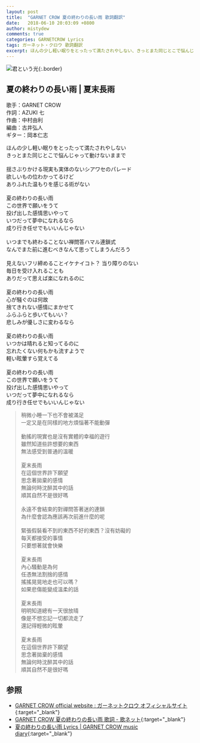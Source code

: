 ```yaml
---
layout: post
title:  "GARNET CROW 夏の終わりの長い雨 歌詞翻訳"
date:   2018-06-10 20:03:09 +0800
author: mistydew
comments: true
categories: GARNETCROW Lyrics
tags: ガーネット・クロウ 歌詞翻訳
excerpt: ほんの少し軽い眠りをとったって満たされやしない、きっとまた同じとこで悩んじゃって動けないままで。
---
```

![君という光](https://raw.githubusercontent.com/mistydew/gc2/master/cover/single/SG14_君という光.jpg){:.border}

## 夏の終わりの長い雨 | 夏末長雨

歌手：GARNET CROW<br>
作詞：AZUKI 七<br>
作曲：中村由利<br>
編曲：古井弘人<br>
ギター：岡本仁志

<div class="lyric-original">
<p>
ほんの少し軽い眠りをとったって満たされやしない<br>
きっとまた同じとこで悩んじゃって動けないままで<br>
<br>
揺さぶりかける現実も実体のないシアワセのパレード<br>
欲しいもの位わかってるけど<br>
ありふれた温もりを感じる術がない<br>
<br>
夏の終わりの長い雨<br>
この世界で願いをうて<br>
投げ出した感情思いやって<br>
いつだって夢中になれるなら<br>
成り行き任せでもいいんじゃない<br>
<br>
いつまでも終わることない禅問答ハマル連鎖式<br>
なんでまた前に進むべきなんて思ってしまうんだろう<br>
<br>
見えないフリ締めることイケナイコト？ 当り障りのない<br>
毎日を受け入れることも<br>
ありだって思えば楽になれるのに<br>
<br>
夏の終わりの長い雨<br>
心が騒ぐのは何故<br>
捨てきれない感情にまかせて<br>
ふらふらと歩いてもいい？<br>
悲しみが優しさに変わるなら<br>
<br>
夏の終わりの長い雨<br>
いつかは晴れると知ってるのに<br>
忘れたくない何もかも流すようで<br>
軽い眩暈すら覚えてる<br>
<br>
夏の終わりの長い雨<br>
この世界で願いをうて<br>
投げ出した感情思いやって<br>
いつだって夢中になれるなら<br>
成り行き任せでもいいんじゃない
</p>
</div>

<div class="lyric-translation">
<blockquote>
稍微小睡一下也不會被滿足<br>
一定又是在同樣的地方煩惱著不能動彈<br>
<br>
動搖的現實也是沒有實體的幸福的遊行<br>
雖然知道些許想要的東西<br>
無法感受到普通的溫暖<br>
<br>
夏末長雨<br>
在這個世界許下願望<br>
思念著拋棄的感情<br>
無論何時沈醉其中的話<br>
順其自然不是很好嗎<br>
<br>
永遠不會結束的對禪問答著迷的連鎖<br>
為什麼會認為應該再次前進什麼的呢<br>
<br>
緊張假裝看不到的東西不好的東西？沒有妨礙的<br>
每天都接受的事情<br>
只要想著就會快樂<br>
<br>
夏末長雨<br>
內心騷動是為何<br>
任憑無法割捨的感情<br>
搖搖晃晃地走也可以嗎？<br>
如果悲傷能變成溫柔的話<br>
<br>
夏末長雨<br>
明明知道總有一天很放晴<br>
像是不想忘記一切都流走了<br>
還記得輕微的眩暈<br>
<br>
夏末長雨<br>
在這個世界許下願望<br>
思念著拋棄的感情<br>
無論何時沈醉其中的話<br>
順其自然不是很好嗎
</blockquote>
</div>

## 参照

* [GARNET CROW official website : ガーネットクロウ オフィシャルサイト](http://www.garnetcrow.com){:target="_blank"}
* [GARNET CROW 夏の終わりの長い雨 歌詞 - 歌ネット](https://www.uta-net.com/song/20150){:target="_blank"}
* [夏の終わりの長い雨 Lyrics \| GARNET CROW music diary](https://mistydew.github.io/gc/lyrics/original/夏の終わりの長い雨.html){:target="_blank"}
